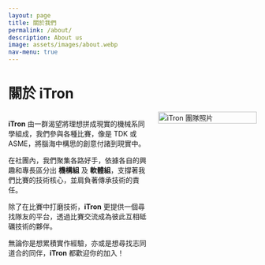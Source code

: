```yaml
---
layout: page
title: 關於我們
permalink: /about/
description: About us
image: assets/images/about.webp
nav-menu: true
---
```


# 關於 <strong>iTron</strong>

<div style="display: flex; align-items: flex-start; gap: 20px; flex-wrap: wrap;">

<div style="flex: 1; min-width: 250px;">
<p><strong>iTron</strong> 由一群渴望將理想拼成現實的機械系同學組成，我們參與各種比賽，像是 TDK 或 ASME，將腦海中構思的創意付諸到現實中。</p>

<p>在社團內，我們聚集各路好手，依據各自的興趣和專長區分出 <strong>機構組</strong> 及 <strong>軟體組</strong>，支撐著我們比賽的技術核心，並肩負著傳承技術的責任。</p>

<p>除了在比賽中打磨技術，<strong>iTron</strong> 更提供一個尋找隊友的平台，透過比賽交流成為彼此互相砥礪技術的夥伴。</p>

<p>無論你是想累積實作經驗，亦或是想尋找志同道合的同伴，<strong>iTron</strong> 都歡迎你的加入！</p>
</div>

<div style="flex: 0 0 auto; min-width: 200px;">
<img src="path/to/your/image.jpg" alt="iTron 團隊照片" style="max-width: 300px; width: 100%; height: auto;">
</div>

</div>
